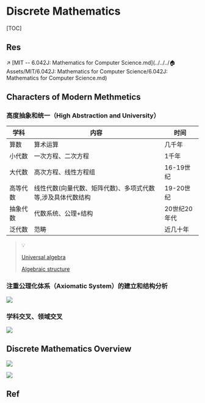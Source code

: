 # Discrete Mathematics



[TOC]



## Res

[🎬离散数学（全）-北京大学]: https://www.bilibili.com/video/BV1BW411n7gw/?share_source=copy_web&vd_source=7740584ebdab35221363fc24d1582d9d "配课件"
[🎬【MIT-离散数学】高级程序员必备知识！+专业中英文字幕！]: https://www.bilibili.com/video/BV1zh41167Uy?share_source=copy_web&vd_source=7740584ebdab35221363fc24d1582d9d
[📖 离散数学]:"屈婉玲"
[📖 离散数学]:"左孝凌"
[📖 Discrete Mathematics]:"Kenneth.H.Rosen"
[💬 Discrete Mathematics and Functional Programming]:http://cs.wheaton.edu/%7Etvandrun/dmfp/



↗️ [MIT -- 6.042J: Mathematics for Computer Science.md](../../../🏠 Assets/MIT/6.042J: Mathematics for Computer Science/6.042J: Mathematics for Computer Science.md) 



## Characters of Modern Methmetics

### 高度抽象和统一（High Abstraction and University）

| **学科** | **内容**                                                    | **时间**     |
| -------- | ----------------------------------------------------------- | ------------ |
| 算数     | 算术运算                                                    | 几千年       |
| 小代数   | 一次方程、二次方程                                          | 1千年        |
| 大代数   | 高次方程、线性方程组                                        | 16-19世纪    |
| 高等代数 | 线性代数(向量代数、矩阵代数)、多项式代数等,涉及具体代数结构 | 19-20世纪    |
| 抽象代数 | 代数系统、公理+结构                                         | 20世纪20年代 |
| 泛代数   | 范畴                                                        | 近几十年     |

> :bulb: 
>
> [Universal algebra](https://en.wikipedia.org/wiki/Universal_algebra)
>
> [Algebraic structure](https://en.wikipedia.org/wiki/Algebraic_structure)



### 注重公理化体系（Axiomatic System）的建立和结构分析

![](../../../../Assets/Pics/Screenshot%202023-01-05%20at%205.36.56%20PM.png)



### 学科交叉、领域交叉

![](../../../../Assets/Pics/Screenshot%202023-01-05%20at%205.38.12%20PM.png)



## Discrete Mathematics Overview
![](../../../../Assets/Pics/Screenshot%202023-01-05%20at%205.38.49%20PM.png)

![](../../../../Assets/Pics/Screenshot%202023-01-05%20at%205.39.04%20PM.png)



## Ref

